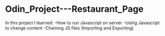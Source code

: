 # Odin_Project---Restaurant_Page

In this project I learned:
-How to run Javascript on server
-Using Javascript to change content
-Chaining JS files (Importing and Exporting)
